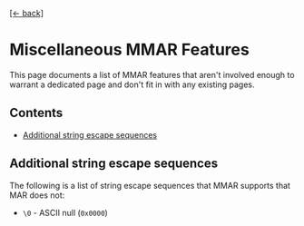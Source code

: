 [[← back]](./README.md)

# Miscellaneous MMAR Features

This page documents a list of MMAR features that aren't involved enough to warrant a dedicated page and don't fit in with any existing pages.

## Contents
- [Additional string escape sequences](#additional-string-escape-sequences)

## Additional string escape sequences

The following is a list of string escape sequences that MMAR supports that MAR does not:

- `\0` - ASCII null (`0x0000`)